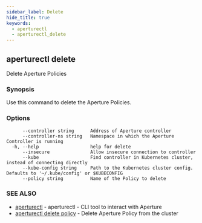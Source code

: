 ```yaml
---
sidebar_label: Delete
hide_title: true
keywords:
  - aperturectl
  - aperturectl_delete
---
```


## aperturectl delete

Delete Aperture Policies

### Synopsis

Use this command to delete the Aperture Policies.

### Options

```
      --controller string      Address of Aperture controller
      --controller-ns string   Namespace in which the Aperture Controller is running
  -h, --help                   help for delete
      --insecure               Allow insecure connection to controller
      --kube                   Find controller in Kubernetes cluster, instead of connecting directly
      --kube-config string     Path to the Kubernetes cluster config. Defaults to '~/.kube/config' or $KUBECONFIG
      --policy string          Name of the Policy to delete
```

### SEE ALSO

- [aperturectl](/reference/aperturectl/aperturectl.md) - aperturectl - CLI tool to interact with Aperture
- [aperturectl delete policy](/reference/aperturectl/delete/policy/policy.md) - Delete Aperture Policy from the cluster
